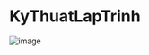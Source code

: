 # KyThuatLapTrinh
![image](https://github.com/user-attachments/assets/40066016-c955-45a7-aa76-58fa3f1b2291)


